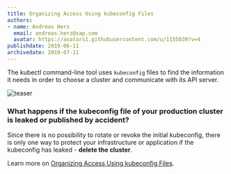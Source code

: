 ```yaml
---
title: Organizing Access Using kubeconfig Files
authors: 
- name: Andreas Herz
  email: andreas.herz@sap.com
  avatar: https://avatars1.githubusercontent.com/u/1155039?v=4
publishdate: 2019-06-11
archivedate: 2019-07-11
---
```


The kubectl command-line tool uses `kubeconfig` files to find the information it needs in order to choose a cluster and communicate with its API server.

![teaser](./images/teaser-1.svg)

### What happens if the kubeconfig file of your production cluster is leaked or published by accident?

Since there is no possibility to rotate or revoke the initial kubeconfig, there is only one way to protect your infrastructure or application if the kubeconfig has leaked - **delete the cluster**.

Learn more on [Organizing Access Using kubeconfig Files](https://github.com/gardener/documentation/blob/master/website/documentation/guides/client-tools/working-with-kubeconfig.md).
